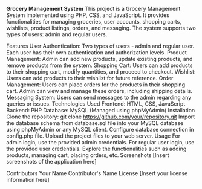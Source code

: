 **Grocery Management System**
This project is a Grocery Management System implemented using PHP, CSS, and JavaScript. It provides functionalities for managing groceries, user accounts, shopping carts, wishlists, product listings, orders, and messaging. The system supports two types of users: admin and regular users.

Features
User Authentication: Two types of users - admin and regular user. Each user has their own authentication and authorization levels.
Product Management: Admin can add new products, update existing products, and remove products from the system.
Shopping Cart: Users can add products to their shopping cart, modify quantities, and proceed to checkout.
Wishlist: Users can add products to their wishlist for future reference.
Order Management: Users can place orders for the products in their shopping cart. Admin can view and manage these orders, including shipping details.
Messaging System: Users can send messages to the admin regarding any queries or issues.
Technologies Used
Frontend: HTML, CSS, JavaScript
Backend: PHP
Database: MySQL (Managed using phpMyAdmin)
Installation
Clone the repository: git clone https://github.com/your/repository.git
Import the database schema from database.sql file into your MySQL database using phpMyAdmin or any MySQL client.
Configure database connection in config.php file.
Upload the project files to your web server.
Usage
For admin login, use the provided admin credentials.
For regular user login, use the provided user credentials.
Explore the functionalities such as adding products, managing cart, placing orders, etc.
Screenshots
[Insert screenshots of the application here]

Contributors
Your Name
Contributor's Name
License
[Insert your license information here]
